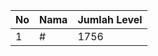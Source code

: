 | No | Nama            | Jumlah Level |
|----|-----------------|--------------|
| 1  | #    |    1756        |
